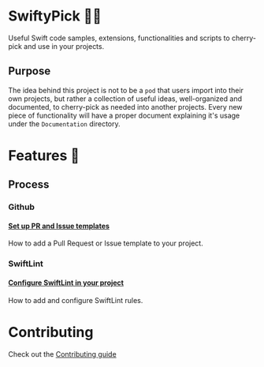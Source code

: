 # SwiftyPick 🦅🍒

Useful Swift code samples, extensions, functionalities and scripts to cherry-pick and use in your projects.

## Purpose

The idea behind this project is not to be a `pod` that users import into their own projects, but rather a collection of useful ideas, well-organized and documented, to cherry-pick as needed into another projects.
Every new piece of functionality will have a proper document explaining it's usage under the `Documentation` directory.

# Features 🚀

<!-- Comment block
## Code

### Extensions

### Features

### Networking

### UI
-->

## Process

### Github

#### [Set up PR and Issue templates](Documentation/GithubTemplates.md)
How to add a Pull Request or Issue template to your project.

### SwiftLint
#### [Configure SwiftLint in your project](Documentation/SwiftLint.md)
How to add and configure SwiftLint rules.

<!-- ### Scripts -->

# Contributing

Check out the [Contributing guide](.github/CONTRIBUTING.md)
